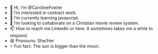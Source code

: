 - 👋 Hi, I’m @CarolineFowler
- 👀 I’m interested in contract work. 
- 🌱 I’m currently learning javascript.
- 💞️ I’m looking to collaborate on a Christian movie review system.
- 📫 How to reach me LinkedIn or here. It sometimes takes me a while to respond.
- 😄 Pronouns: She/Her
- ⚡ Fun fact: The sun is bigger than the moon.

<!---
CarolineFowler/CarolineFowler is a ✨ special ✨ repository because its `README.md` (this file) appears on your GitHub profile.
You can click the Preview link to take a look at your changes.
--->
